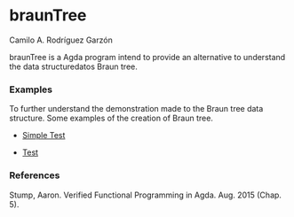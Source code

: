 # braunTree

Camilo A. Rodríguez Garzón

braunTree is a Agda program intend to provide an alternative to understand the data structuredatos Braun tree.

### Examples

To further understand the demonstration made to the Braun tree data structure. Some examples of the creation of Braun tree.

* [Simple Test](https://github.com/camilorodriguezga/braunTree/blob/master/agda-braun-tree/src/test/bt-example-test-simple.agda)

* [Test](https://github.com/camilorodriguezga/braunTree/blob/master/agda-braun-tree/src/test/bt-example-test.agda)

### References

Stump, Aaron. Verified Functional Programming in Agda. Aug. 2015 (Chap. 5).
